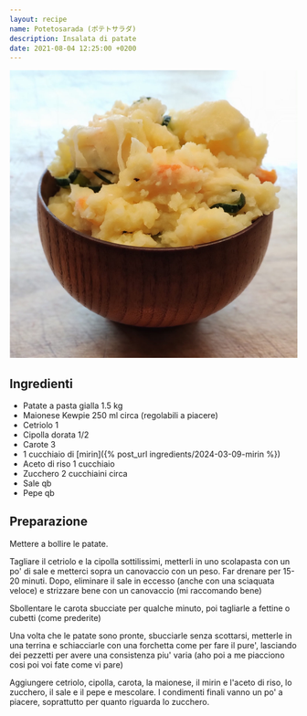 ```yaml
---
layout: recipe
name: Potetosarada (ポテトサラダ)
description: Insalata di patate
date: 2021-08-04 12:25:00 +0200
---
```


![Potetosarada](/assets/images/potetosarada.jpg)

## Ingredienti

- Patate a pasta gialla 1.5 kg
- Maionese Kewpie 250 ml circa (regolabili a piacere)
- Cetriolo 1
- Cipolla dorata 1/2
- Carote 3
- 1 cucchiaio di [mirin]({% post_url ingredients/2024-03-09-mirin %})
- Aceto di riso 1 cucchiaio
- Zucchero 2 cucchiaini circa
- Sale qb
- Pepe qb

## Preparazione

Mettere a bollire le patate.

Tagliare il cetriolo e la cipolla sottilissimi, metterli in uno scolapasta con un po' di sale e metterci sopra un canovaccio con un peso. Far drenare per 15-20 minuti. Dopo, eliminare il sale in eccesso (anche con una sciaquata veloce) e strizzare bene con un canovaccio (mi raccomando bene)

Sbollentare le carota sbucciate per qualche minuto, poi tagliarle a fettine o cubetti (come prederite)

Una volta che le patate sono pronte, sbucciarle senza scottarsi, metterle in una terrina e schiacciarle con una forchetta come per fare il pure', lasciando dei pezzetti per avere una consistenza piu' varia (aho poi a me piacciono cosi poi voi fate come vi pare)

Aggiungere cetriolo, cipolla, carota, la maionese, il mirin e l'aceto di riso, lo zucchero, il sale e il pepe e mescolare. I condimenti finali vanno un po' a piacere, soprattutto per quanto riguarda lo zucchero.


